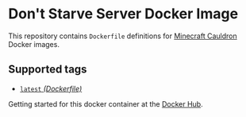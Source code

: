 Don't Starve Server Docker Image
====================

This repository contains `Dockerfile` definitions for [Minecraft Cauldron][cauldron] Docker images.

## Supported tags

* [`latest` _(Dockerfile)_](Dockerfile)

Getting started for this docker container at the [Docker Hub][registry].

[cauldron]: http://minecraft.gamepedia.com/Cauldron
[registry]: https://registry.hub.docker.com/u/zealic/minecraft

